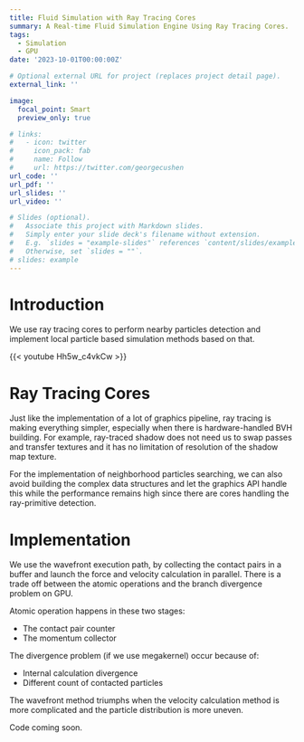 ```yaml
---
title: Fluid Simulation with Ray Tracing Cores
summary: A Real-time Fluid Simulation Engine Using Ray Tracing Cores.
tags:
  - Simulation
  - GPU
date: '2023-10-01T00:00:00Z'

# Optional external URL for project (replaces project detail page).
external_link: ''

image:
  focal_point: Smart
  preview_only: true

# links:
#   - icon: twitter
#     icon_pack: fab
#     name: Follow
#     url: https://twitter.com/georgecushen
url_code: ''
url_pdf: ''
url_slides: ''
url_video: ''

# Slides (optional).
#   Associate this project with Markdown slides.
#   Simply enter your slide deck's filename without extension.
#   E.g. `slides = "example-slides"` references `content/slides/example-slides.md`.
#   Otherwise, set `slides = ""`.
# slides: example
---
```


# Introduction
We use ray tracing cores to perform nearby particles detection and implement local particle based simulation methods based on that.

{{< youtube Hh5w_c4vkCw >}}

# Ray Tracing Cores
Just like the implementation of a lot of graphics pipeline, ray tracing is making everything simpler, especially when there is hardware-handled BVH building. For example, ray-traced shadow does not need us to swap passes and transfer textures and it has no limitation of resolution of the shadow map texture.

For the implementation of neighborhood particles searching, we can also avoid building the complex data structures and let the graphics API handle this while the performance remains high since there are cores handling the ray-primitive detection.

# Implementation
We use the wavefront execution path, by collecting the contact pairs in a buffer and launch the force and velocity calculation in parallel. There is a trade off between the atomic operations and the branch divergence problem on GPU.

Atomic operation happens in these two stages:
- The contact pair counter
- The momentum collector

The divergence problem (if we use megakernel) occur because of:
- Internal calculation divergence
- Different count of contacted particles

The wavefront method triumphs when the velocity calculation method is more complicated and the particle distribution is more uneven.

Code coming soon.